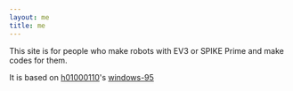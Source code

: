 ```yaml
---
layout: me
title: me
---
```


This site is for people who make robots with EV3 or SPIKE Prime and make codes for them.

It is based on [h01000110](https://github.com/h01000110)'s [windows-95](https://github.com/h01000110/h01000110.github.io)